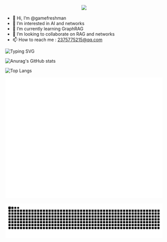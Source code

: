 <p align="center">
<img src="https://capsule-render.vercel.app/api?type=waving&color=timeGradient&height=300&&section=header&text={TITLE}&fontSize=90&fontAlign=50&fontAlignY=30&desc={SUB_TITLE}&descAlign=50&descSize=30&descAlignY=60&animation=twinkling" />
</p>

- 👋 Hi, I’m @gamefreshman
- 👀 I’m interested in AI and networks
- 🌱 I’m currently learning GraphRAG
- 💞️ I’m looking to collaborate on RAG and networks
- 📫 How to reach me : 2375775215@qq.com

![Typing SVG](https://readme-typing-svg.demolab.com/?lines=MY+NAME+IS+HongHui+Zhang;Welcome+To+My+GitHub)

![Anurag's GitHub stats](https://github-readme-stats.vercel.app/api?username=gamefreshman)

![Top Langs](https://github-readme-stats.vercel.app/api/top-langs/?username=gamefreshman)

![Metrics](/github-metrics.svg)

<picture>
  <source media="(prefers-color-scheme: dark)" srcset="https://raw.githubusercontent.com/gamefreshman/gamefreshman/output/github-contribution-grid-snake-dark.svg">
  <source media="(prefers-color-scheme: light)" srcset="https://raw.githubusercontent.com/gamefreshman/gamefreshman/output/github-contribution-grid-snake.svg">
  <img alt="github contribution grid snake animation" src="https://raw.githubusercontent.com/gamefreshman/gamefreshman/output/github-contribution-grid-snake.svg">
</picture>














<!---
gamefreshman/gamefreshman is a ✨ special ✨ repository because its `README.md` (this file) appears on your GitHub profile.
You can click the Preview link to take a look at your changes.
--->
